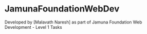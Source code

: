 # JamunaFoundationWebDev
Developed by [Malavath Naresh] as part of Jamuna Foundation Web Development - Level 1 Tasks

